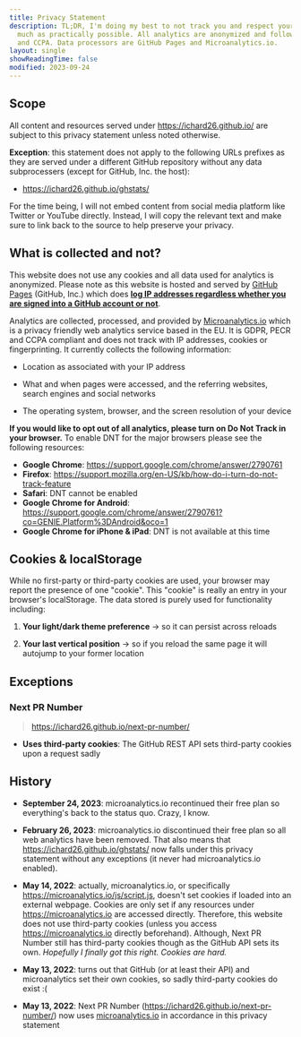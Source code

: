 ```yaml
---
title: Privacy Statement
description: TL;DR, I'm doing my best to not track you and respect your privacy as
  much as practically possible. All analytics are anonymized and follow GDPR, PECR
  and CCPA. Data processors are GitHub Pages and Microanalytics.io.
layout: single
showReadingTime: false
modified: 2023-09-24
---
```


## Scope

All content and resources served under <https://ichard26.github.io/> are subject to this
privacy statement unless noted otherwise.

**Exception**: this statement does not apply to the following URLs prefixes as they are
served under a different GitHub repository without any data subprocessers (except for
GitHub, Inc. the host):

- <https://ichard26.github.io/ghstats/>

For the time being, I will not embed content from social media platform like Twitter or
YouTube directly. Instead, I will copy the relevant text and make sure to link back to the
source to help preserve your privacy.

## What is collected and not?

This website does not use any cookies and all data used for analytics is anonymized.
Please note as this website is hosted and served by [GitHub Pages][pages] (GitHub, Inc.)
which does
[**log IP addresses regardless whether you are signed into a GitHub account or not**][pages-data].

Analytics are collected, processed, and provided by [Microanalytics.io] which is a privacy
friendly web analytics service based in the EU. It is GDPR, PECR and CCPA compliant and
does not track with IP addresses, cookies or fingerprinting. It currently collects the
following information:

- Location as associated with your IP address

- What and when pages were accessed, and the referring websites, search engines and social
  networks

- The operating system, browser, and the screen resolution of your device

**If you would like to opt out of all analytics, please turn on Do Not Track in your
browser.** To enable DNT for the major browsers please see the following resources:

- **Google Chrome**: <https://support.google.com/chrome/answer/2790761>
- **Firefox**: <https://support.mozilla.org/en-US/kb/how-do-i-turn-do-not-track-feature>
- **Safari**: DNT cannot be enabled
- **Google Chrome for Android**:
  <https://support.google.com/chrome/answer/2790761?co=GENIE.Platform%3DAndroid&oco=1>
- **Google Chrome for iPhone & iPad**: DNT is not available at this time

## Cookies & localStorage

While no first-party or third-party cookies are used, your browser may report the presence
of one "cookie". This "cookie" is really an entry in your browser's localStorage. The data
stored is purely used for functionality including:

1. **Your light/dark theme preference** -> so it can persist across reloads

1. **Your last vertical position** -> so if you reload the same page it will autojump to
   your former location

## Exceptions

### Next PR Number

> https://ichard26.github.io/next-pr-number/

- **Uses third-party cookies**: The GitHub REST API sets third-party cookies upon a
  request sadly

## History

- **September 24, 2023**: microanalytics.io recontinued their free plan so everything's
  back to the status quo. Crazy, I know.

- **February 26, 2023**: microanalytics.io discontinued their free plan so all web
  analytics have been removed. That also means that <https://ichard26.github.io/ghstats/>
  now falls under this privacy statement without any exceptions (it never had
  microanalytics.io enabled).

- **May 14, 2022**: actually, microanalytics.io, or specifically
  <https://microanalytics.io/js/script.js>, doesn't set cookies if loaded into an external
  webpage. Cookies are only set if any resources under <https://microanalytics.io> are
  accessed directly. Therefore, this website does not use third-party cookies (unless you
  access <https://microanalytics.io> directly beforehand). Although, Next PR Number still
  has third-party cookies though as the GitHub API sets its own. *Hopefully I finally got
  this right. Cookies are hard.*

- **May 13, 2022**: turns out that GitHub (or at least their API) and microanalytics set
  their own cookies, so sadly third-party cookies do exist :(

- **May 13, 2022**: Next PR Number (<https://ichard26.github.io/next-pr-number/>) now uses
  [microanalytics.io] in accordance in this privacy statement

[microanalytics.io]: https://microanalytics.io/
[pages]: https://pages.github.com/
[pages-data]: https://docs.github.com/en/pages/getting-started-with-github-pages/about-github-pages#data-collection
